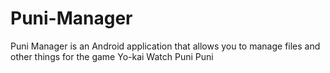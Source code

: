 # Puni-Manager

Puni Manager is an Android application that allows you to manage files and other things for the game Yo-kai Watch Puni Puni 